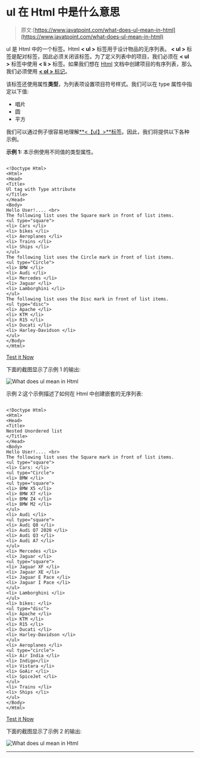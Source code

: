 # ul 在 Html 中是什么意思

> 原文:[https://www.javatpoint.com/what-does-ul-mean-in-html](https://www.javatpoint.com/what-does-ul-mean-in-html)

ul 是 Html 中的一个标签。Html **< ul >** 标签用于设计物品的无序列表。 **< ul >** 标签是配对标签，因此必须关闭该标签。为了定义列表中的项目，我们必须在 **< ul >** 标签中使用 **< li >** 标签。如果我们想在 [Html](https://www.javatpoint.com/html-tutorial) 文档中创建项目的有序列表，那么我们必须使用 [**< ol >** 标记](https://www.javatpoint.com/html-ordered-list)。

该标签还使用属性**类型**，为列表项设置项目符号样式。我们可以在 type 属性中指定以下值:

*   唱片
*   圆
*   平方

我们可以通过例子很容易地理解[**<【ul】>**标签](https://www.javatpoint.com/html-unordered-list)。因此，我们将提供以下各种示例。

**示例 1:** 本示例使用不同值的类型属性。

```

<!Doctype Html>
<Html>   
<Head>    
<Title>   
Ul tag with Type attribute
</Title>
</Head>
<Body> 
Hello User!.... <br>
The following list uses the Square mark in front of list items. 
<ul type="square">
<li> Cars </li>
<li> bikes </li>
<li> Aeroplanes </li>
<li> Trains </li>
<li> Ships </li>
</ul>
The following list uses the Circle mark in front of list items. 
<ul type="Circle">
<li> BMW </li>
<li> Audi </li>
<li> Mercedes </li>
<li> Jaguar </li>
<li> Lamborghini </li>
</ul>
The following list uses the Disc mark in front of list items. 
<ul type="disc">
<li> Apache </li>
<li> KTM </li>
<li> R15 </li>
<li> Ducati </li>
<li> Harley-Davidson </li>
</ul>
</Body> 
</Html>

```

[Test it Now](https://www.javatpoint.com/oprweb/test.jsp?filename=what-does-ul-mean-in-html-1)

下面的截图显示了示例 1 的输出:

![What does ul mean in Html](../Images/63c98ae76863b62e9002209de88d72ea.png)

示例 2:这个示例描述了如何在 Html 中创建嵌套的无序列表:

```

<!Doctype Html>
<Html>   
<Head>    
<Title>   
Nested Unordered list
</Title>
</Head>
<Body> 
Hello User!.... <br>
The following list uses the Square mark in front of list items. 
<ul type="square">
<li> Cars: </li>
<ul type="Circle">
<li> BMW </li>
<ul type="square">
<li> BMW X5 </li>
<li> BMW X7 </li>
<li> BMW Z4 </li>
<li> BMW M2 </li>
</ul>
<li> Audi </li>
<ul type="square">
<li> Audi Q8 </li>
<li> Audi Q7 2020 </li>
<li> Audi Q3 </li>
<li> Audi A7 </li>
</ul>
<li> Mercedes </li>
<li> Jaguar </li>
<ul type="square">
<li> Jaguar XF </li>
<li> Jaguar XE </li>
<li> Jaguar E Pace </li>
<li> Jaguar I Pace </li>
</ul>
<li> Lamborghini </li>
</ul>
<li> bikes: </li>
<ul type="disc">
<li> Apache </li>
<li> KTM </li>
<li> R15 </li>
<li> Ducati </li>
<li> Harley-Davidson </li>
</ul>
<li> Aeroplanes </li>
<ul type="circle">
<li> Air India </li>
<li> Indigo</li>
<li> Vistara </li>
<li> GoAir </li>
<li> SpiceJet </li>
</ul>
<li> Trains </li>
<li> Ships </li>
</ul>
</Body> 
</Html>

```

[Test it Now](https://www.javatpoint.com/oprweb/test.jsp?filename=what-does-ul-mean-in-html-2)

下面的截图显示了示例 2 的输出:

![What does ul mean in Html](../Images/de06389944c240cb90c1f71104ca6b28.png)

* * *